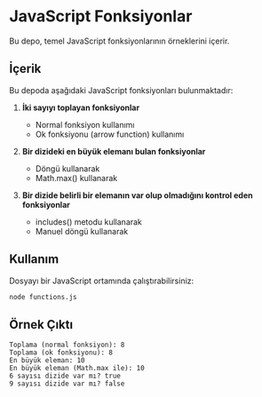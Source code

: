 # JavaScript Fonksiyonlar

Bu depo, temel JavaScript fonksiyonlarının örneklerini içerir.

## İçerik

Bu depoda aşağıdaki JavaScript fonksiyonları bulunmaktadır:

1. **İki sayıyı toplayan fonksiyonlar**
   - Normal fonksiyon kullanımı
   - Ok fonksiyonu (arrow function) kullanımı

2. **Bir dizideki en büyük elemanı bulan fonksiyonlar**
   - Döngü kullanarak
   - Math.max() kullanarak

3. **Bir dizide belirli bir elemanın var olup olmadığını kontrol eden fonksiyonlar**
   - includes() metodu kullanarak
   - Manuel döngü kullanarak

## Kullanım

Dosyayı bir JavaScript ortamında çalıştırabilirsiniz:

```bash
node functions.js
```

## Örnek Çıktı

```
Toplama (normal fonksiyon): 8
Toplama (ok fonksiyonu): 8
En büyük eleman: 10
En büyük eleman (Math.max ile): 10
6 sayısı dizide var mı? true
9 sayısı dizide var mı? false
```